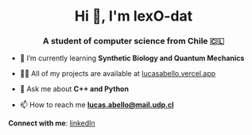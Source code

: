 <h1 align="center">Hi 👋, I'm lexO-dat</h1>
<h3 align="center">A student of computer science from Chile 🇨🇱</h3>

- 🌱 I’m currently learning **Synthetic Biology and Quantum Mechanics**

- 👨‍💻 All of my projects are available at [lucasabello.vercel.app](lucasabello.vercel.app)

- 💬 Ask me about **C++ and Python**

- 📫 How to reach me **lucas.abello@mail.udp.cl**

**Connect with me**: [linkedIn](https://linkedin.com/in/lucasabello)

